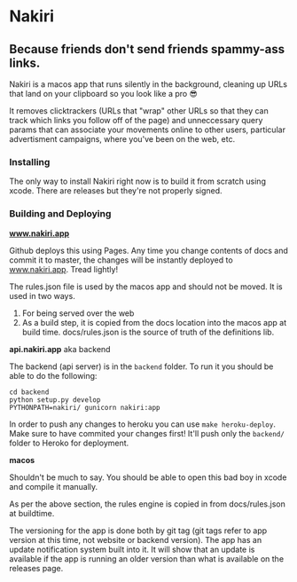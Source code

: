 # Nakiri

## Because friends don't send friends spammy-ass links.

Nakiri is a macos app that runs silently in the background, cleaning up URLs 
that land on your clipboard so you look like a pro 😎

It removes clicktrackers (URLs that "wrap" other URLs so that they can track 
which links you follow off of the page) and unneccessary query params that can 
associate your movements online to other users, particular advertisment 
campaigns, where you've been on the web, etc.

### Installing

The only way to install Nakiri right now is to build it from scratch using xcode.
There are releases but they're not properly signed.


### Building and Deploying

**www.nakiri.app**

Github deploys this using Pages. Any time you change contents of docs and commit
it to master, the changes will be instantly deployed to www.nakiri.app. Tread
lightly!

The rules.json file is used by the macos app and should not be moved.
It is used in two ways.

1. For being served over the web
1. As a build step, it is copied from the docs location into the macos app at
   build time. docs/rules.json is the source of truth of the 
   definitions lib.

**api.nakiri.app** aka backend

The backend (api server) is in the `backend` folder. To run it you should be able
to do the following:

```
cd backend
python setup.py develop
PYTHONPATH=nakiri/ gunicorn nakiri:app
```

In order to push any changes to heroku you can use `make heroku-deploy`. Make 
sure to have commited your changes first! It'll push only the `backend/` folder
to Heroko for deployment.


**macos**

Shouldn't be much to say. You should be able to open this bad boy in xcode and
compile it manually.

As per the above section, the rules engine is copied in from 
docs/rules.json at buildtime.

The versioning for the app is done both by git tag (git tags refer to app version
at this time, not website or backend version). The app has an update notification
system built into it. It will show that an update is available if the app is
running an older version than what is available on the releases page.
